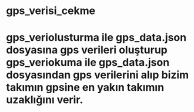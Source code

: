 # gps_verisi_cekme
# gps_veriolusturma ile gps_data.json dosyasına gps verileri oluşturup gps_veriokuma ile gps_data.json dosyasından gps verilerini alıp bizim takımın gpsine en yakın takımın uzaklığını verir.
